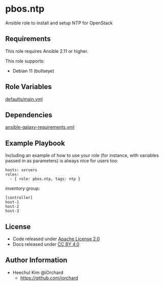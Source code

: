 pbos.ntp
==============

Ansible role to install and setup NTP for OpenStack

Requirements
------------

This role requires Ansible 2.11 or higher.

This role supports:

  - Debian 11 (bullseye)

Role Variables
--------------

[defaults/main.yml](defaults/main.yml)

Dependencies
------------

[ansible-galaxy-requirements.yml](ansible-galaxy-requirements.yml)

Example Playbook
----------------

Including an example of how to use your role (for instance, with variables passed in as parameters) is always nice for users too:

    hosts: servers
    roles:
      - { role: pbos.ntp, tags: ntp }

inventory group:

    [controller]
    host-1
    host-2
    host-3

License
-------

  - Code released under [Apache License 2.0](LICENSE)
  - Docs released under [CC BY 4.0](http://creativecommons.org/licenses/by/4.0/)

Author Information
------------------

  - Heechul Kim @iOrchard
      - <https://github.com/iorchard>

